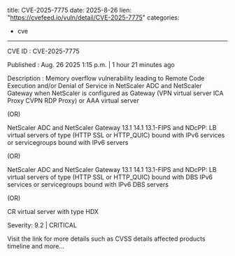  
title: CVE-2025-7775
date: 2025-8-26
lien: "https://cvefeed.io/vuln/detail/CVE-2025-7775"
categories:
  - cve
---

CVE ID : CVE-2025-7775

Published :  Aug. 26
2025
1:15 p.m. | 1 hour
21 minutes ago

Description : Memory overflow vulnerability leading to Remote Code Execution and/or Denial of Service in NetScaler ADC and NetScaler Gateway when NetScaler is configured as Gateway (VPN virtual server
ICA Proxy
CVPN
RDP Proxy) or AAA virtual server

(OR)

NetScaler ADC and NetScaler Gateway 13.1
14.1
13.1-FIPS and NDcPP: LB virtual servers of type (HTTP
SSL or HTTP_QUIC) bound with IPv6 services or servicegroups bound with IPv6 servers 

(OR)

NetScaler ADC and NetScaler Gateway 13.1
14.1
13.1-FIPS and NDcPP: LB virtual servers of type (HTTP
SSL or HTTP_QUIC) bound with DBS IPv6 services or servicegroups bound with IPv6 DBS servers

(OR)

CR virtual server with type HDX

Severity: 9.2 | CRITICAL

Visit the link for more details
such as CVSS details
affected products
timeline
and more...
